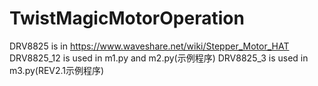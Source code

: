 # TwistMagicMotorOperation
DRV8825 is in https://www.waveshare.net/wiki/Stepper_Motor_HAT
DRV8825_12 is used in m1.py and m2.py(示例程序)
DRV8825_3 is used in m3.py(REV2.1示例程序)
